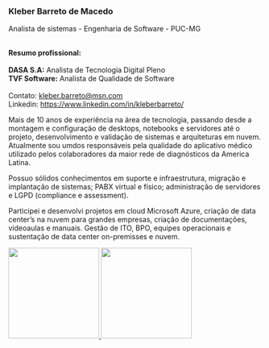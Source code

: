### Kleber Barreto de Macedo
<p>Analista de sistemas - Engenharia de Software - PUC-MG</p>

<br><b>Resumo profissional:</b><br>
<br><b>DASA S.A:</b> Analista de Tecnologia Digital Pleno
<br><b>TVF Software:</b> Analista de Qualidade de Software
<br>
<br>Contato: kleber.barreto@msn.com
<br>Linkedin: https://www.linkedin.com/in/kleberbarreto/
<br>

<p>Mais de 10 anos de experiência na área de tecnologia, passando desde a montagem e configuração de desktops, notebooks e servidores até o projeto, desenvolvimento e validação de sistemas e arquiteturas em nuvem. Atualmente sou umdos responsáveis pela qualidade do aplicativo médico utilizado pelos colaboradores da maior rede de diagnósticos da America Latina.
<br>
<p>Possuo sólidos conhecimentos em suporte e infraestrutura, migração e implantação de sistemas; PABX virtual e físico; administração de servidores e LGPD (compliance e assessment).
<br>
<p>Participei e desenvolvi projetos em cloud Microsoft Azure, criação de data center’s na nuvem para grandes empresas, criação de documentações, videoaulas e manuais. Gestão de ITO, BPO, equipes operacionais e sustentação de data center on-premisses e nuvem.
<br>
 <div>
  <a href="https://github.com/kbmbarreto">
  <img height="180em" src="https://github-readme-stats.vercel.app/api?username=kbmbarreto&amp;show_icons=true&amp;theme=vue-dark&amp;include_all_commits=true&amp;count_private=true" style="max-width:100%;">
  <img height="180em" src="https://github-readme-stats.vercel.app/api/top-langs/?username=kbmbarreto&amp;layout=compact&amp;langs_count=7&amp;theme=vue-dark" style="max-width:100%;">
</a></div>

<!--
##
### Skils - Habilidades Dev e QA
<br>
<div>
  <img align="center" alt="Kleber-Java" height="30" width="40" src="https://github.com/devicons/devicon/blob/master/icons/java/java-original-wordmark.svg" style="max-width:100%;"> Desenvolvedor Java Jr, desenvolvimento de testes automatizados em Java;
  <br>
  <img align="center" alt="Kleber-Csharp" height="30" width="40" src="https://github.com/devicons/devicon/blob/master/icons/csharp/csharp-plain.svg" style="max-width:100%;"> Desenvolvimento de aplicações desktop com C#, desenvolvimento de testes automatizados;
  <br>
  <img align="center" alt="Kleber-Ruby" height="30" width="40" src="https://github.com/devicons/devicon/blob/master/icons/ruby/ruby-plain.svg" style="max-width:100%;"> Desenvolvimento de testes mobile automatizados com Ruby e Appium;
  <br>
  <img align="center" alt="Kleber-JS" height="30" width="40" src="https://github.com/devicons/devicon/blob/master/icons/nodejs/nodejs-original.svg" style="max-width:100%;"> Desenvolvimento de testes automatizados com Js e Cypress;
  <br>
  <img align="center" alt="Kleber-Spring" height="30" width="40" src="https://github.com/devicons/devicon/blob/master/icons/spring/spring-original.svg" style="max-width:100%;"> Desenvolvimento Java com Spring (MVC, REST API);
  <br>
  <img align="center" alt="Kleber-MsSQL" height="30" width="40" src="https://github.com/devicons/devicon/blob/master/icons/microsoftsqlserver/microsoftsqlserver-plain-wordmark.svg" style="max-width:100%;"> Desenvolvimento e administração de banco de dados com Microsoft SQL Server;
  <br>
  <img align="center" alt="Kleber-MySQL" height="30" width="40" src="https://github.com/devicons/devicon/blob/master/icons/mysql/mysql-original-wordmark.svg" style="max-width:100%;"> Desenvolvimento e administração de banco de dados com MySQL;
  <br>
</div>


**kbmbarreto/kbmbarreto** is a ✨ _special_ ✨ repository because its `README.md` (this file) appears on your GitHub profile.
👋 ⚡

Here are some ideas to get you started:

- 🔭 I’m currently working on ...
- 🌱 I’m currently learning ...
- 👯 I’m looking to collaborate on ...
- 🤔 I’m looking for help with ...
- 💬 Ask me about ...
- 📫 How to reach me: ...
- 😄 Pronouns: ...
- ⚡ Fun fact: ...
-->
